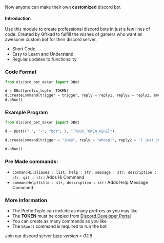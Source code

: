 Now anyone can make their own **customized** discord bot

#### Introduction

Use this module to create professional discord bots in just a few lines of code. Created by Gfrkad to fulfill the wishes of gamers who want an awesome custom bot for their discord server.

- Short Code
- Easy to Learn and Understand
- Regular updates to functionality

### Code Format

```Python
from discord_bot_maker import DBot

d = DBot(prefix_tuple, TOKEN)
d.createCommand(trigger = trigger, reply = reply1, reply2 = reply2, emoji = emoji, image = link, help = help)
d.bRun()
```

### Example Program
```Python
from discord_bot_maker import DBot

d = DBot((".", "-", "bot", ), "{YOUR_TOKEN_HERE}")

d.createCommand(trigger = "jump", reply = "whoop!", reply2 = "I just jumped", emoji = "😄", image = "jumping.gif", help = "jumps")

d.bRun()
```

### Pre Made commands:

 - `commandHi(aliases : list, help : str, message : str, description : str, gif : str)` Adds Hi Command
 - `commandHelp(title : str, description : str)` Adds Help Message Command

### More Information

 - The Prefix Tuple can include as many prefixes as you may like
 - The **TOKEN** must be copied from [Discord Developer Portal](https://discord.com/developers/applications)
 - You can create as many commands as you like
 - The `bRun()` command is required to run the bot

Join our discord server [here](https://discord.gg/E5wXQGjxsd)
*version = 0.1.6*
